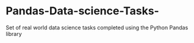 # Pandas-Data-science-Tasks-
Set of real world data science tasks completed using the Python Pandas library 
